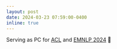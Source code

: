 ```yaml
---
layout: post
date: 2024-03-23 07:59:00-0400
inline: true
---
```


Serving as PC for <a href="https://2024.emnlp.org/">ACL</a> and <a href="https://2024.aclweb.org/">EMNLP 2024</a> 🤗
